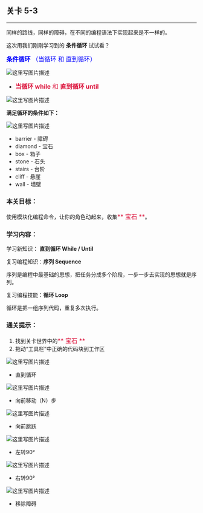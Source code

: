 ## 关卡 5-3

------
同样的路线，同样的障碍，在不同的编程语法下实现起来是不一样的。

这次用我们刚刚学习到的 **条件循环** 试试看？

<font color=#0000FF size=3>**条件循环** （当循环 和 直到循环）</font>

 ![这里写图片描述](scene/image/while_until.png)
 - <font color=#DC143C size=3>**当循环 while** 和 **直到循环 until**</font>


 ![这里写图片描述](scene/image/while_until_list.png)
 

**满足循环的条件如下：**


 ![这里写图片描述](scene/image/while_until_condition_list.png)

 - barrier - 障碍
 - diamond - 宝石
 - box     - 箱子
 - stone   - 石头
 - stairs  - 台阶
 - cliff   - 悬崖
 - wall    - 墙壁
 
 
### 本关目标：
使用模块化编程命令，让你的角色动起来，收集<font color=#DC143C size=3>** 宝石 **</font>。

### 学习内容：
学习新知识： **直到循环 While / Until**

复习编程知识：**序列 Sequence**

序列是编程中最基础的思想，把任务分成多个阶段，一步一步去实现的思想就是序列。

复习编程技能：**循环 Loop**

循环是把一组序列代码，重复多次执行。


### 通关提示：
1. 找到关卡世界中的<font color=#DC143C size=3>** 宝石 **</font>
2. 拖动“工具栏”中正确的代码块到工作区

 ![这里写图片描述](scene/image/while_until.png)
 - 直到循环
 
 ![这里写图片描述](scene/image/move_forward.png)
 - 向前移动（N）步
 
 ![这里写图片描述](scene/image/jump_forward.png)
 - 向前跳跃
  
 ![这里写图片描述](scene/image/turn_left.png)
 - 左转90°
 
 ![这里写图片描述](scene/image/turn_right.png)
 - 右转90°
 
 ![这里写图片描述](scene/image/remove_obstacle.png)
 - 移除障碍
 
